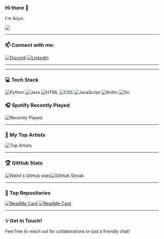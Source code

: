 ### Hi there 👋

I'm Arjun.

![](https://komarev.com/ghpvc/?username=raorjun&style=flat-square&base=27)

---

### 📫 Connect with me:

[![Discord](https://img.shields.io/badge/Discord-7289DA?style=for-the-badge&logo=discord&logoColor=white)](https://discord.com/users/imnotarjun) [![LinkedIn](https://img.shields.io/badge/LinkedIn-0077B5?style=for-the-badge&logo=linkedin&logoColor=white)](https://www.linkedin.com/in/rao-arjun/)

---

---

### 💻 Tech Stack

![Python](https://img.shields.io/badge/Python-3776AB?style=for-the-badge&logo=python&logoColor=white) 
![Java](https://img.shields.io/badge/Java-007396?style=for-the-badge&logo=java&logoColor=white)
![HTML](https://img.shields.io/badge/HTML-E34F26?style=for-the-badge&logo=html5&logoColor=white)
![CSS](https://img.shields.io/badge/CSS-1572B6?style=for-the-badge&logo=css3&logoColor=white)
![JavaScript](https://img.shields.io/badge/JavaScript-F7DF1E?style=for-the-badge&logo=javascript&logoColor=black)
![Kotlin](https://img.shields.io/badge/Kotlin-0095D5?style=for-the-badge&logo=kotlin&logoColor=white)
![Go](https://img.shields.io/badge/Go-00ADD8?style=for-the-badge&logo=go&logoColor=white)

### 🎧 Spotify Recently Played

<!-- Replace with your own data using a tool or API -->
![Recently Played](https://spotify-recently-played-readme.vercel.app/api?user=your-spotify-username)

---

### 🎵 My Top Artists

<!-- Replace with your own data using a tool or API -->
![Top Artists](https://spotify-github-profile.vercel.app/api/top-artists)

---

### 🏆 GitHub Stats

![Nikhil's GitHub stats](https://github-readme-stats.vercel.app/api?username=raorjun&show_icons=true&theme=nightowl)![GitHub Streak](https://github-readme-streak-stats.herokuapp.com/?user=raorjun&theme=nightowl)

---

### 🌟 Top Repositories

[![ReadMe Card](https://github-readme-stats.vercel.app/api/pin/?username=your-github-username&repo=your-repo&theme=radical)](https://github.com/your-github-username/your-repo)
[![ReadMe Card](https://github-readme-stats.vercel.app/api/pin/?username=your-github-username&repo=your-repo&theme=radical)](https://github.com/your-github-username/your-repo)

---

### 💡 Get In Touch!

Feel free to reach out for collaborations or just a friendly chat!


